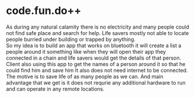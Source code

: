# code.fun.do++ 


As during any natural calamity there is no electricity and many people could not find safe place and search for help.
Life savers mostly not able to locate people burried under building or trapped by anything. <br />
So my idea is to build an app that works on bluetooth it will create a list a people around it something like when they will open their app they connected in a chain and life savers would get the details of that person.<br />
Client also using this app to get the names of a person around it so that he could find him and save him
It also does not need internet to be connected.</br>
The motive is to save life of as many people as we can. And main advantage that we get is it does not requrie any additional hardware to run and can operate in any remote locations.

